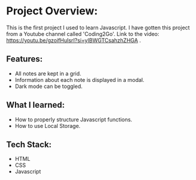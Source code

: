 # Project Overview:

This is the first project I used to learn Javascript. I have gotten this project from a Youtube channel called 'Coding2Go'. Link to the video: https://youtu.be/gzoifHuIsrI?si=yIBWGTCsahzhZHGA .

## Features:

- All notes are kept in a grid.
- Information about each note is displayed in a modal. 
- Dark mode can be toggled.

## What I learned:

- How to properly structure Javascript functions.
- How to use Local Storage.

## Tech Stack:

- HTML
- CSS
- Javascript



